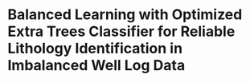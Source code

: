 # Balanced Learning with Optimized Extra Trees Classifier for Reliable Lithology Identification in Imbalanced Well Log Data

